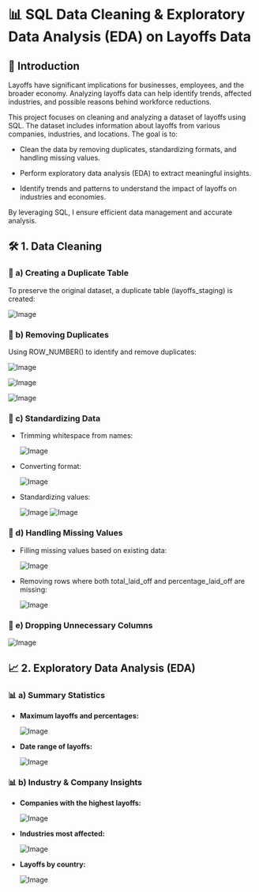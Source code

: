 # 📊 SQL Data Cleaning & Exploratory Data Analysis (EDA) on Layoffs Data

## 🚀 Introduction

Layoffs have significant implications for businesses, employees, and the broader economy. Analyzing layoffs data can help identify trends, affected industries, and possible reasons behind workforce reductions.

This project focuses on cleaning and analyzing a dataset of layoffs using SQL. The dataset includes information about layoffs from various companies, industries, and locations. The goal is to:

- Clean the data by removing duplicates, standardizing formats, and handling missing values.

- Perform exploratory data analysis (EDA) to extract meaningful insights.

- Identify trends and patterns to understand the impact of layoffs on industries and economies.

By leveraging SQL, I ensure efficient data management and accurate analysis.

## 🛠️ 1. Data Cleaning

### 🔹 a) Creating a Duplicate Table

To preserve the original dataset, a duplicate table (layoffs_staging) is created:

![Image](https://github.com/user-attachments/assets/f90c286b-6ec0-4478-9789-cc5c79ac6408)

### 🔹 b) Removing Duplicates

Using ROW_NUMBER() to identify and remove duplicates:

![Image](https://github.com/user-attachments/assets/21c81391-f5c4-42cf-a771-ad743ecb1b1b)

![Image](https://github.com/user-attachments/assets/dde8a8ac-e4b2-4cd0-8ab0-4d80a7feec10)

![Image](https://github.com/user-attachments/assets/1cd44367-1b5a-4640-b85b-42fee1b3c412)

### 🔹 c) Standardizing Data

- Trimming whitespace from names:

  ![Image](https://github.com/user-attachments/assets/5eea9957-c8cf-4435-8dcf-ef29f42474a2)

 - Converting format:

   ![Image](https://github.com/user-attachments/assets/8564b4b7-7a2f-4661-8ca6-349f1509fd1e)

 - Standardizing values:
   
    ![Image](https://github.com/user-attachments/assets/0a12e88b-8d89-4777-9a27-85db23016bed)
    ![Image](https://github.com/user-attachments/assets/205f5122-3deb-409c-822e-5570c68d9859)

### 🔹 d) Handling Missing Values

- Filling missing values based on existing data:
  
  ![Image](https://github.com/user-attachments/assets/af30f7f5-81b1-491d-b0cf-d1243971ad1e)

- Removing rows where both total_laid_off and percentage_laid_off are missing:

  ![Image](https://github.com/user-attachments/assets/15aa441d-8802-4aef-b150-a84a0b733af3)

### 🔹 e) Dropping Unnecessary Columns

  ![Image](https://github.com/user-attachments/assets/c3e2ed22-1e2c-4c6a-b533-06fe09053a72)

## 📈 2. Exploratory Data Analysis (EDA)

### 📊 a) Summary Statistics

- **Maximum layoffs and percentages:**

  ![Image](https://github.com/user-attachments/assets/1d44bd2f-84cb-467b-acd1-e0dffa656eaa)

- **Date range of layoffs:**

  ![Image](https://github.com/user-attachments/assets/fe1723f2-2410-469f-9402-cfd751134dcf)

 ### 📊 b) Industry & Company Insights

- **Companies with the highest layoffs:**
  
  ![Image](https://github.com/user-attachments/assets/2134edcb-54d4-48ff-b0f9-5ccc6d952ae2)

- **Industries most affected:**
    
    ![Image](https://github.com/user-attachments/assets/847a57e0-a97f-4112-aafb-db0fac33285b)

- **Layoffs by country:**

  ![Image](https://github.com/user-attachments/assets/6d8919b9-fd1f-4db7-bc08-f8b646aaf626)
  
